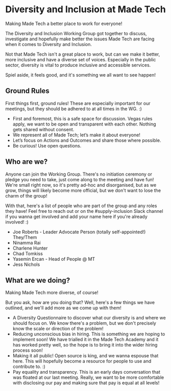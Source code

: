 # Diversity and Inclusion at Made Tech

Making Made Tech a better place to work for everyone!

The Diversity and Inclusion Working Group got together to discuss, investigate and hopefully make better the issues Made Tech are facing when it comes to Diversity and Inclusion.

Not that Made Tech isn't a great place to work, but can we make it better, more inclusive and have a diverse set of voices. Especially in the public sector, diversity is vital to produce inclusive and accessible services.

Spiel aside, it feels good, and it's something we all want to see happen!

## Ground Rules

First things first, ground rules! These are especially important for our meetings, but they should be adhered to at all times in the WG. :)

- First and foremost, this is a safe space for discussion. Vegas rules apply, we want to be open and transparent with each other. Nothing gets shared without consent.
- We represent all of Made Tech; let’s make it about everyone!
- Let’s focus on Actions and Outcomes and share those where possible.
- Be curious! Use open questions.


## Who are we?

Anyone can join the Working Group. There's no initiation ceremony or pledge you need to take, just come along to the meeting and have fun! We're small right now, so it's pretty ad-hoc and disorganised, but as we grow, things will likely become more official, but we don't want to lose the charm of the group!

With that, here's a list of people who are part of the group and any roles they have! Feel free to reach out or on the #supply-inclusion Slack channel if you wanna get involved and add your name here if you're already involved! :)

- Joe Roberts - Leader Advocate Person (totally self-appointed!) They/Them
- Ninamma Rai
- Charlene Hunter
- Chad Tomkiss
- Yasemin Ercan - Head of People @ MT
- Jess Nichols

## What are we doing?

Making Made Tech more diverse, of course!

But you ask, how are you doing that? Well, here's a few things we have outlined, and we'll add more as we come up with them!

- A Diversity Questionnaire to discover what our diversity is and where we should focus on. We know there's a problem, but we don't precisely know the scale or direction of the problem!
- Reducing unconscious bias in hiring. This is something we are hoping to implement soon! We have trialled it in the Made Tech Academy and it has worked pretty well, so the hope is to bring it into the wider hiring process soon!
- Making it all public! Open source is king, and we wanna espouse that here. This will hopefully become a resource for people to use and contribute to. :)
- Pay equality and transparency. This is an early days conversation that was floated at our last meeting. Really, we want to be more comfortable with disclosing our pay and making sure that pay is equal at all levels!
